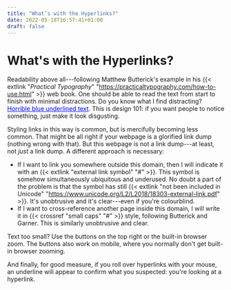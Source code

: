 ```yaml
---
title: "What’s with the Hyperlinks?"
date: 2022-05-18T16:57:41+01:00
draft: false
---
```


# What's with the Hyperlinks?

Readability above all---following Matthew Butterick's example in his {{< extlink "*Practical Typography*" "https://practicaltypography.com/how-to-use.html" >}} web book. One should be able to read the text from start to finish with minimal distractions. Do you know what I find distracting? <span style="color: blue; text-decoration: underline">Horrible blue underlined text</span>. This is design 101: if you want people to notice something, just make it look disgusting.

Styling links in this way is common, but is mercifully becoming less common. That might be all right if your webpage is a glorified link dump (nothing wrong with that). But this webpage is not a link dump---at least, not *just* a link dump. A different approach is necessary:

- If I want to link you somewhere outside this domain, then I will indicate it with an {{< extlink "external link symbol" "#" >}}. This symbol is somehow simultaneously ubiquitous and underused. No doubt a part of the problem is that the symbol has still {{< extlink "not been included in Unicode" "https://www.unicode.org/L2/L2018/18303-external-link.pdf" >}}. It's unobtrusive and it's clear---even if you're colourblind.
- If I want to cross-reference another page inside this domain, I will write it in {{< crossref "small caps" "#" >}} style, following Butterick and Garner. This is similarly unobtrusive and clear.

Text too small? Use the buttons on the top right or the built-in browser zoom. The buttons also work on mobile, where you normally don't get built-in browser zooming.

And finally, for good measure, if you roll over hyperlinks with your mouse, an underline will appear to confirm what you suspected: you're looking at a hyperlink.
